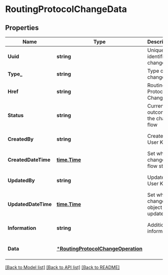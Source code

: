 # RoutingProtocolChangeData

## Properties
Name | Type | Description | Notes
------------ | ------------- | ------------- | -------------
**Uuid** | **string** | Uniquely identifies a change | [default to null]
**Type_** | **string** | Type of change | [default to null]
**Href** | **string** | Routing Protocol Change URI | [optional] [default to null]
**Status** | **string** | Current outcome of the change flow | [optional] [default to null]
**CreatedBy** | **string** | Created by User Key | [optional] [default to null]
**CreatedDateTime** | [**time.Time**](time.Time.md) | Set when change flow starts | [optional] [default to null]
**UpdatedBy** | **string** | Updated by User Key | [optional] [default to null]
**UpdatedDateTime** | [**time.Time**](time.Time.md) | Set when change object is updated | [optional] [default to null]
**Information** | **string** | Additional information | [optional] [default to null]
**Data** | [***RoutingProtocolChangeOperation**](RoutingProtocolChangeOperation.md) |  | [optional] [default to null]

[[Back to Model list]](../README.md#documentation-for-models) [[Back to API list]](../README.md#documentation-for-api-endpoints) [[Back to README]](../README.md)

